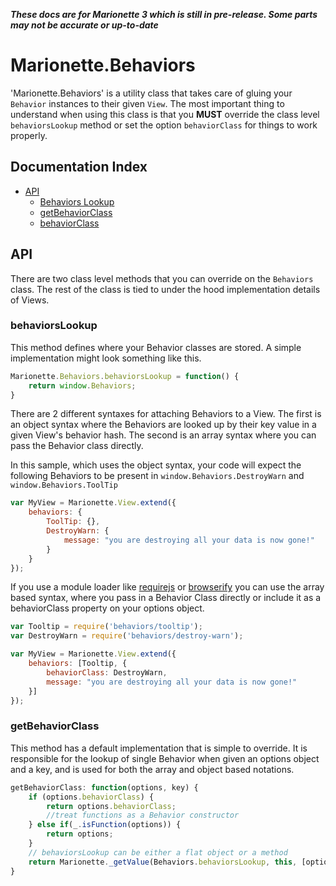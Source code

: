 **_These docs are for Marionette 3 which is still in pre-release. Some parts may
not be accurate or up-to-date_**

# Marionette.Behaviors

'Marionette.Behaviors' is a utility class that takes care of gluing your `Behavior` instances to their given `View`.
The most important thing to understand when using this class is that you **MUST** override the class level `behaviorsLookup` method or set the option `behaviorClass` for things to work properly.

## Documentation Index
* [API](#api)
  * [Behaviors Lookup](#behaviorslookup)
  * [getBehaviorClass](#getbehaviorclass)
  * [behaviorClass](#behaviorclass)

## API

There are two class level methods that you can override on the `Behaviors` class. The rest of the class is tied to under the hood implementation details of Views.

### behaviorsLookup

This method defines where your Behavior classes are stored. A simple implementation might look something like this.

```js
Marionette.Behaviors.behaviorsLookup = function() {
    return window.Behaviors;
}
```

There are 2 different syntaxes for attaching Behaviors to a View.  The first is an object syntax where the Behaviors are looked up by their key value in a given View's behavior hash. The second is an array syntax where you can pass the Behavior class directly.

In this sample, which uses the object syntax, your code will expect the following Behaviors to be present in `window.Behaviors.DestroyWarn` and `window.Behaviors.ToolTip`

```js
var MyView = Marionette.View.extend({
	behaviors: {
        ToolTip: {},
		DestroyWarn: {
			message: "you are destroying all your data is now gone!"
		}
	}
});
```

If you use a module loader like [requirejs](http://requirejs.org/) or [browserify](http://browserify.org/) you can use the array based syntax, where you pass in a Behavior Class directly or include it as a behaviorClass property on your options object.

```js
var Tooltip = require('behaviors/tooltip');
var DestroyWarn = require('behaviors/destroy-warn');

var MyView = Marionette.View.extend({
    behaviors: [Tooltip, {
        behaviorClass: DestroyWarn,
        message: "you are destroying all your data is now gone!"
    }]
});
```

### getBehaviorClass

This method has a default implementation that is simple to override. It is responsible for the lookup of single Behavior when given an options object and a key, and is used for both the array and object based notations.

```js
getBehaviorClass: function(options, key) {
    if (options.behaviorClass) {
        return options.behaviorClass;
        //treat functions as a Behavior constructor
    } else if(_.isFunction(options)) {
        return options;
    }
    // behaviorsLookup can be either a flat object or a method
    return Marionette._getValue(Behaviors.behaviorsLookup, this, [options, key])[key];
}
```
